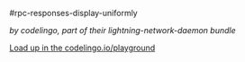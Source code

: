 #rpc-responses-display-uniformly

_by codelingo, part of their lightning-network-daemon bundle_


[Load up in the codelingo.io/playground](https://codelingo.io/playground/?repo=github.com/codelingo/hub&dir=tenets/codelingo/lightning-network-daemon/rpc-responses-display-uniformly&tenet=codelingo/lightning-network-daemon/rpc-responses-display-uniformly)
